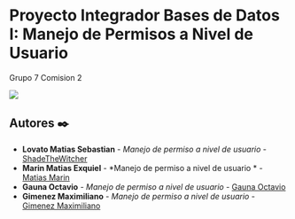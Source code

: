 # Proyecto Integrador Bases de Datos I: Manejo de Permisos a Nivel de Usuario
Grupo 7 Comision 2

<p align="left">
  <img src="https://img.shields.io/badge/STATUS-FINALIZADO-brightgreen">
</p>



## Autores ✒️

* **Lovato Matias Sebastian** - *Manejo de permiso a nivel de usuario* - [ShadeTheWitcher](https://github.com/ShadeTheWitcher)
* **Marin Matias Exquiel** - *Manejo de permiso a nivel de usuario * - [Matias Marin]()
* **Gauna Octavio** - *Manejo de permiso a nivel de usuario* - [Gauna Octavio]()
* **Gimenez Maximiliano** - *Manejo de permiso a nivel de usuario* - [Gimenez Maximiliano]()
